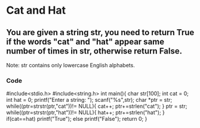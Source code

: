 # Cat and Hat

## You are given a string str, you need to return True if  the words "cat" and "hat" appear same number of times in str, otherwise return False.
   Note: str contains only lowercase English alphabets.

### Code
#include<stdio.h>
#include<string.h>
int main(){
    char str[100];
    int cat = 0;
    int hat = 0;
    printf("Enter a string: ");
    scanf("%s",str);
    char *ptr = str;
    while((ptr=strstr(ptr,"cat"))!= NULL){
        cat++;
        ptr+=strlen("cat");
    }
    ptr = str;
    while((ptr=strstr(ptr,"hat"))!= NULL){
        hat++;
        ptr+=strlen("hat");
    }
    if(cat==hat)
    printf("True");
    else
    printf("False");
    return 0;
}
